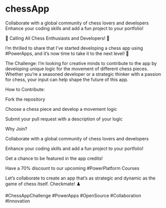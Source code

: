 # chessApp
Collaborate with a global community of chess lovers and developers  Enhance your coding skills and add a fun project to your portfolio!


🔲 Calling All Chess Enthusiasts and Developers! 🔲

I’m thrilled to share that I’ve started developing a chess app using #PowerApps, and it’s now time to take it to the next level! 🚀

The Challenge: I’m looking for creative minds to contribute to the app by developing unique logic for the movement of different chess pieces. Whether you’re a seasoned developer or a strategic thinker with a passion for chess, your input can help shape the future of this app.

How to Contribute:

Fork the repository

Choose a chess piece and develop a movement logic

Submit your pull request with a description of your logic

Why Join?

Collaborate with a global community of chess lovers and developers

Enhance your coding skills and add a fun project to your portfolio!

Get a chance to be featured in the app credits!

Have a 70% discount to our upcoming #PowerPlatform Courses

Let’s collaborate to create an app that’s as strategic and dynamic as the game of chess itself. Checkmate! ♟️

#ChessAppChallenge #PowerApps #OpenSource #Collaboration #Innovation

